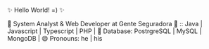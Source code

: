 ✨ Hello World! =) ✨ 


🔭 System Analyst & Web Developer at Gente Seguradora
🌱 :: Java | Javascript | Typescript | PHP | 
💬 Database: PostrgreSQL | MySQL | MongoDB |
😄 Pronouns: he | his
